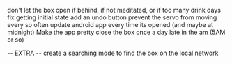 don't let the box open if behind, if not meditated, or if too many drink days
fix getting initial state
add an undo button
prevent the servo from moving every so often
update android app every time its opened (and maybe at midnight)
Make the app pretty
close the box once a day late in the am (5AM or so)

-- EXTRA -- 
create a searching mode to find the box on the local network
